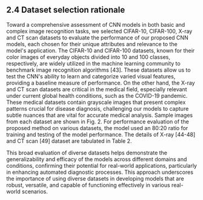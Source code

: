 ## 2.4 Dataset selection rationale

Toward a comprehensive assessment of CNN models in both basic and complex image recognition tasks, we selected CIFAR-10, CIFAR-100, X-ray and CT scan datasets to evaluate the performance of our proposed CNN models, each chosen for their unique attributes and relevance to the model's application. The CIFAR-10 and CIFAR-100 datasets, known for their color images of everyday objects divided into 10 and 100 classes, respectively, are widely utilized in the machine learning community to benchmark image recognition algorithms [43]. These datasets allow us to test the CNN's ability to learn and categorize varied visual features, providing a baseline measure of performance. On the other hand, the X-ray and CT scan datasets are critical in the medical field, especially relevant under current global health conditions, such as the COVID-19 pandemic. These medical datasets contain grayscale images that present complex patterns crucial for disease diagnosis, challenging our models to capture subtle nuances that are vital for accurate medical analysis. Sample images from each dataset are shown in Fig. 2. For performance evaluation of the proposed method on various datasets, the model used an 80:20 ratio for training and testing of the model performance. The details of X-ray [44-48] and CT scan [49] dataset are tabulated in Table 2.

This broad evaluation of diverse datasets helps demonstrate the generalizability and efficacy of the models across different domains and conditions, confirming their potential for real-world applications, particularly in enhancing automated diagnostic processes. This approach underscores the importance of using diverse datasets in developing models that are robust, versatile, and capable of functioning effectively in various real-world scenarios.
